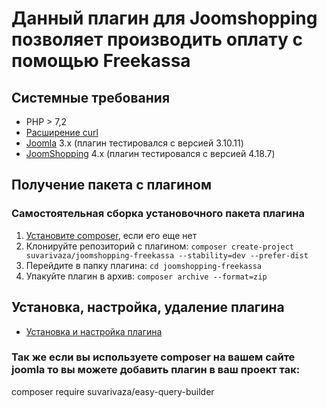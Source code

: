 # Данный  плагин для Joomshopping позволяет производить оплату с помощью Freekassa

## Системные требования

* PHP > 7,2
* [Расширение curl](http://php.net/manual/en/book.curl.php)
* [Joomla](http://www.joomla.org/download.html) 3.x (плагин тестировался с версией 3.10.11)
* [JoomShopping](http://joomshopping.pro/download/component.html) 4.x (плагин тестировался с версией 4.18.7)

## <a name="get_package"></a> Получение пакета с плагином

### Самостоятельная сборка установочного пакета плагина
1. [Установите composer](http://getcomposer.org/doc/00-intro.md), если его еще нет
2. Клонируйте репозиторий с плагином: `composer create-project suvarivaza/joomshopping-freekassa --stability=dev --prefer-dist`
3. Перейдите в папку плагина: `cd joomshopping-freekassa`
4. Упакуйте плагин в архив: `composer archive --format=zip`


## Установка, настройка, удаление плагина
* [Установка и настройка плагина](instruction.pdf)


### Так же если вы используете composer на вашем сайте joomla то вы можете добавить плагин в ваш проект так:
composer require suvarivaza/easy-query-builder